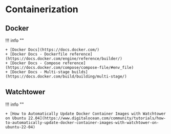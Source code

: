 # Containerization

## Docker

!!! info ""

    + [Docker Docs](https://docs.docker.com/)
    + [Docker Docs - Dockerfile reference](https://docs.docker.com/engine/reference/builder/)
    + [Docker Docs - Compose reference](https://docs.docker.com/compose/compose-file/#env_file)
    + [Docker Docs - Multi-stage builds](https://docs.docker.com/build/building/multi-stage/)

## Watchtower

!!! info ""

    + [How to Automatically Update Docker Container Images with Watchtower on Ubuntu 22.04](https://www.digitalocean.com/community/tutorials/how-to-automatically-update-docker-container-images-with-watchtower-on-ubuntu-22-04)
